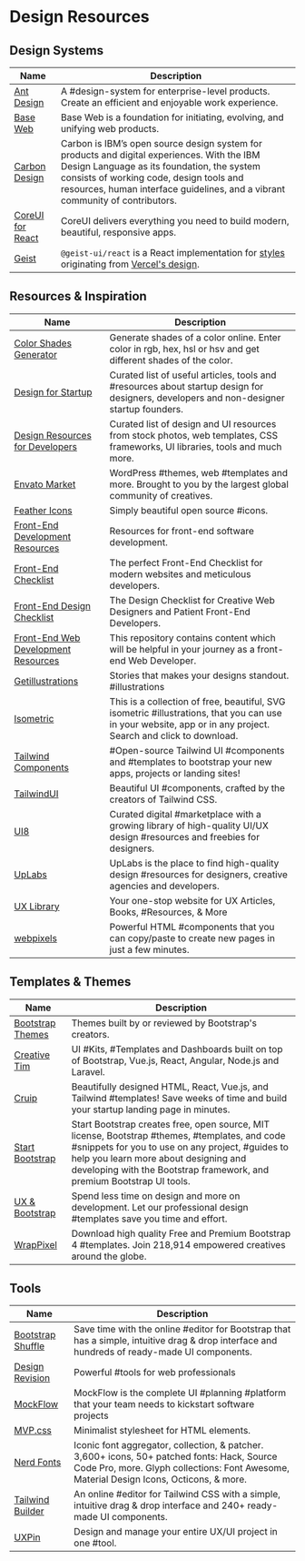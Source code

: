 # Design Resources

## Design Systems

Name | Description
--- | ---
[Ant Design](https://ant.design/) | A #design-system for enterprise-level products. Create an efficient and enjoyable work experience.
[Base Web](https://baseweb.design/) | Base Web is a foundation for initiating, evolving, and unifying web products.
[Carbon Design](https://www.carbondesignsystem.com/) | Carbon is IBM’s open source design system for products and digital experiences. With the IBM Design Language as its foundation, the system consists of working code, design tools and resources, human interface guidelines, and a vibrant community of contributors.
[CoreUI for React](https://coreui.io/react/ui-components/) | CoreUI delivers everything you need to build modern, beautiful, responsive apps.
[Geist](https://react.geist-ui.dev/en-us/guide/introduction) | `@geist-ui/react` is a React implementation for [styles](https://github.com/geist-org/style) originating from [Vercel's design](https://vercel.co/design).


## Resources & Inspiration

Name | Description
--- | ---
[Color Shades Generator](https://mdigi.tools/color-shades/#007bff) | Generate shades of a color online. Enter color in rgb, hex, hsl or hsv and get different shades of the color.
[Design for Startup](https://designforstartup.net/) | Curated list of useful articles, tools and #resources about startup design for designers, developers and non-designer startup founders.
[Design Resources for Developers](https://github.com/bradtraversy/design-resources-for-developers) | Curated list of design and UI resources from stock photos, web templates, CSS frameworks, UI libraries, tools and much more.
[Envato Market](https://themeforest.net/) | WordPress #themes, web #templates and more. Brought to you by the largest global community of creatives.
[Feather Icons](https://feathericons.com/) | Simply beautiful open source #icons.
[Front-End Development Resources](https://github.com/developer-resources/frontend-development) | Resources for front-end software development.
[Front-End Checklist](https://github.com/thedaviddias/Front-End-Checklist) | The perfect Front-End Checklist for modern websites and meticulous developers.
[Front-End Design Checklist](https://github.com/thedaviddias/Front-End-Design-Checklist) | The Design Checklist for Creative Web Designers and Patient Front-End Developers.
[Front-End Web Development Resources](https://github.com/RitikPatni/Front-End-Web-Development-Resources) | This repository contains content which will be helpful in your journey as a front-end Web Developer.
[Getillustrations](https://getillustrations.com/) | Stories that makes your designs standout. #illustrations 
[Isometric](https://isometric.online/) | This is a collection of free, beautiful, SVG isometric #illustrations, that you can use in your website, app or in any project. Search and click to download.
[Tailwind Components](https://tailwindcomponents.com/) | #Open-source Tailwind UI #components and #templates to bootstrap your new apps, projects or landing sites!
[TailwindUI](https://tailwindui.com/) |  Beautiful UI #components, crafted by the creators of Tailwind CSS. 
[UI8](https://ui8.net/) | Curated digital #marketplace with a growing library of high-quality UI/UX design #resources and freebies for designers.
[UpLabs](https://www.uplabs.com/) | UpLabs is the place to find high-quality design #resources for designers, creative agencies and developers.
[UX Library](https://www.uxlibrary.org/) | Your one-stop website for UX Articles, Books, #Resources, & More
[webpixels](https://webpixels.io/) | Powerful HTML #components that you can copy/paste to create new pages in just a few minutes.  

## Templates & Themes

Name | Description
--- | ---
[Bootstrap Themes](https://themes.getbootstrap.com/) | Themes built by or reviewed by Bootstrap's creators.
[Creative Tim](https://www.creative-tim.com/) | UI #Kits, #Templates and Dashboards built on top of Bootstrap, Vue.js, React, Angular, Node.js and Laravel.
[Cruip](https://cruip.com/) | Beautifully designed HTML, React, Vue.js, and Tailwind #templates! Save weeks of time and build your startup landing page in minutes.
[Start Bootstrap](https://startbootstrap.com/) | Start Bootstrap creates free, open source, MIT license, Bootstrap #themes, #templates, and code #snippets for you to use on any project, #guides to help you learn more about designing and developing with the Bootstrap framework, and premium Bootstrap UI tools.
[UX & Bootstrap](https://themes.3rdwavemedia.com/) | Spend less time on design and more on development. Let our professional design #templates save you time and effort.
[WrapPixel](https://www.wrappixel.com/) | Download high quality Free and Premium Bootstrap 4 #templates. Join 218,914 empowered creatives around the globe.

## Tools

Name | Description
--- | ---
[Bootstrap Shuffle](https://bootstrapshuffle.com/) | Save time with the online #editor for Bootstrap that has a simple, intuitive drag & drop interface and hundreds of ready-made UI components. 
[Design Revision](https://designrevision.com/) | Powerful #tools for web professionals
[MockFlow](https://mockflow.com/) | MockFlow is the complete UI #planning #platform that your team needs to kickstart software projects
[MVP.css](https://github.com/andybrewer/mvp) | Minimalist stylesheet for HTML elements.
[Nerd Fonts](https://github.com/ryanoasis/nerd-fonts) | Iconic font aggregator, collection, & patcher. 3,600+ icons, 50+ patched fonts: Hack, Source Code Pro, more. Glyph collections: Font Awesome, Material Design Icons, Octicons, & more.
[Tailwind Builder](https://tailwind.build/) | An online #editor for Tailwind CSS with a simple, intuitive drag & drop interface and 240+ ready-made UI components. 
[UXPin](https://www.uxpin.com/) | Design and manage your entire UX/UI project in one #tool.

